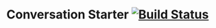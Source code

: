 # Conversation Starter [![Build Status](https://travis-ci.com/lalbuquerque/conversation-starter.svg?branch=master)](https://travis-ci.com/lalbuquerque/conversation-starter)